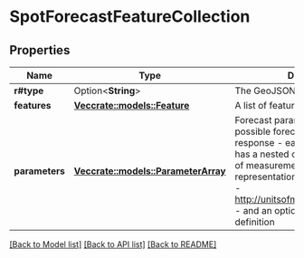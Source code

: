 # SpotForecastFeatureCollection

## Properties

Name | Type | Description | Notes
------------ | ------------- | ------------- | -------------
**r#type** | Option<**String**> | The GeoJSON type identifier | [optional]
**features** | [**Vec<crate::models::Feature>**](Feature.md) | A list of feature objects | 
**parameters** | [**Vec<crate::models::ParameterArray>**](ParameterArray.md) | Forecast parameter metadata for all possible forecast parameters in response - each forecast parameter has a nested object containing a unit of measurement, using standard unit representation as defined by UCUM - http://unitsofmeasure.org/ucum.html - and an optional parameter definition | 

[[Back to Model list]](../README.md#documentation-for-models) [[Back to API list]](../README.md#documentation-for-api-endpoints) [[Back to README]](../README.md)


